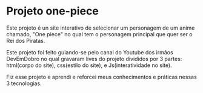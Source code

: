 # Projeto one-piece
Este projeto é un site interativo de selecionar um personagem de um anime
chamado, "One piece" no qual tem o personagem principal que quer ser o Rei
dos Piratas.

Este projeto foi feito guiando-se pelo canal do Youtube dos irmãos DevEmDobro no qual gravaram lives do projeto
divididos por 3 partes: html(corpo do site), css(estilo do site), e Js(interatividade no site).

Fiz esse projeto e aprendi e reforcei meus conhecimentos e práticas nessas 3 tecnologias.
